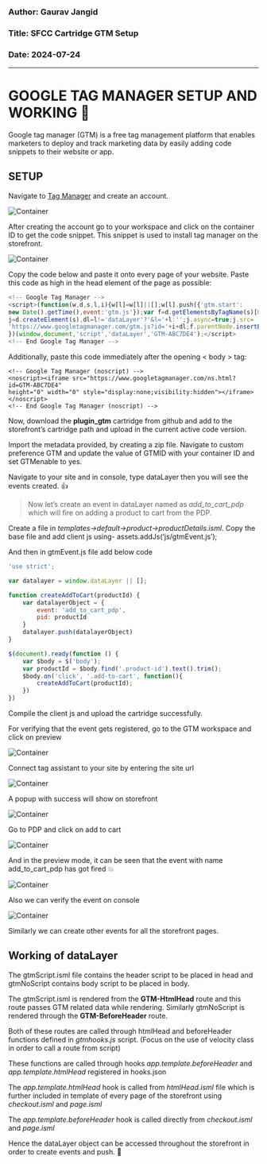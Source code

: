 
### Author: Gaurav Jangid
### Title: SFCC Cartridge GTM Setup
### Date: 2024-07-24

---

# GOOGLE TAG MANAGER SETUP AND WORKING 🎯

Google tag manager (GTM) is a free tag management platform that enables marketers to deploy and track marketing data by easily adding code snippets to their website or app.

## SETUP
Navigate to [Tag Manager](https://tagmanager.google.com/) and create an account.

![Container](images/image-1.png)

After creating the account go to your workspace and click on the container ID to get the code snippet. This snippet is used to install tag manager on the storefront.

![Container](images/image-2.png)

Copy the code below and paste it onto every page of your website.
Paste this code as high in the head element of the page as possible:

``` js
<!-- Google Tag Manager -->
<script>(function(w,d,s,l,i){w[l]=w[l]||[];w[l].push({'gtm.start':
new Date().getTime(),event:'gtm.js'});var f=d.getElementsByTagName(s)[0],
j=d.createElement(s),dl=l!='dataLayer'?'&l='+l:'';j.async=true;j.src=
'https://www.googletagmanager.com/gtm.js?id='+i+dl;f.parentNode.insertBefore(j,f);
})(window,document,'script','dataLayer','GTM-ABC7DE4');</script>
<!-- End Google Tag Manager -->
```

Additionally, paste this code immediately after the opening < body > tag:
``` JS
<!-- Google Tag Manager (noscript) -->
<noscript><iframe src="https://www.googletagmanager.com/ns.html?id=GTM-ABC7DE4"
height="0" width="0" style="display:none;visibility:hidden"></iframe></noscript>
<!-- End Google Tag Manager (noscript) -->
```

Now, download the **plugin_gtm** cartridge from github and add to the storefront’s cartridge path and upload in the current active code version.

Import the metadata provided, by creating a zip file.
Navigate to custom preference GTM and update the value of GTMID with your container ID and set GTMenable to yes.

Navigate to your site and in console, type dataLayer then you will see the events created. 👍

> Now let’s create an event in dataLayer named as *add_to_cart_pdp* which will fire on adding a product to cart from the PDP.

Create a file in *templates->default->product->productDetails.isml*.
Copy the base file and add client js using-
assets.addJs(‘js/gtmEvent.js’);

And then in gtmEvent.js file add below code

``` js
'use strict';

var datalayer = window.dataLayer || [];

function createAddToCart(productId) {
    var datalayerObject = {
        event: 'add_to_cart_pdp',
        pid: productId
    }
    datalayer.push(datalayerObject)
}

$(document).ready(function () {
    var $body = $('body');
    var productId = $body.find('.product-id').text().trim();
    $body.on('click', '.add-to-cart', function(){
        createAddToCart(productId);
    })
})
```

Compile the client js and upload the cartridge successfully.

For verifying that the event gets registered, go to the GTM workspace and click on preview

![Container](images/image-3.png)

Connect tag assistant to your site by entering the site url

![Container](images/image-4.png)

A popup with success will show on storefront

![Container](images/image-5.png)

Go to PDP and click on add to cart

![Container](images/image-6.png)

And in the preview mode, it can be seen that the event with name add_to_cart_pdp has got fired 💥

![Container](images/image-7.png)

Also we can verify the event on console

![Container](images/image-8.png)

Similarly we can create other events for all the storefront pages.


## Working of dataLayer

The gtmScript.isml file contains the header script to be placed in head and gtmNoScript contains body script to be placed in body.

The gtmScript.isml is rendered from the **GTM-HtmlHead** route and this route passes GTM related data while rendering. Similarly gtmNoScript is rendered through the **GTM-BeforeHeader** route.

Both of these routes are called through htmlHead and beforeHeader functions defined in *gtmhooks.js* script. (Focus on the use of velocity class in order to call a route from script)

These functions are called through hooks *app.template.beforeHeader*
and *app.template.htmlHead* registered in hooks.json

The *app.template.htmlHead* hook is called from *htmlHead.isml* file which is further included in template of every page of the storefront using *checkout.isml* and *page.isml*

The *app.template.beforeHeader* hook is called directly from *checkout.isml* and *page.isml*

Hence the dataLayer object can be accessed throughout the storefront in order to create events and push. 📍
